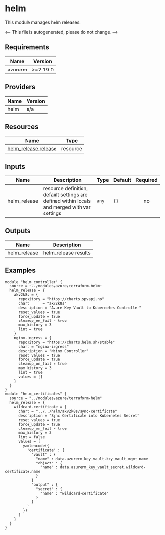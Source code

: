 <!-- BEGIN_TF_DOCS -->
# helm

This module manages helm releases.

<-- This file is autogenerated, please do not change. -->

## Requirements

| Name | Version |
|------|---------|
| azurerm | >=2.19.0 |

## Providers

| Name | Version |
|------|---------|
| helm | n/a |

## Resources

| Name | Type |
|------|------|
| [helm_release.release](https://registry.terraform.io/providers/hashicorp/helm/latest/docs/resources/release) | resource |

## Inputs

| Name | Description | Type | Default | Required |
|------|-------------|------|---------|:--------:|
| helm_release | resource definition, default settings are defined within locals and merged with var settings | `any` | `{}` | no |

## Outputs

| Name | Description |
|------|-------------|
| helm_release | helm_release results |

## Examples

```hcl
module "helm_controller" {
  source = "../modules/azure/terraform-helm"
  helm_release = {
    akv2k8s = {
      repository = "https://charts.spvapi.no"
      chart      = "akv2k8s"
      description = "Azure Key Vault to Kubernetes Controller"
      reset_values = true
      force_update = true
      cleanup_on_fail = true
      max_history = 3
      lint = true
    }
    nginx-ingress = {
      repository = "https://charts.helm.sh/stable"
      chart = "nginx-ingress"
      description = "Nginx Controller"
      reset_values = true
      force_update = true
      cleanup_on_fail = true
      max_history = 3
      lint = true
      values = []
    }
  }
}
module "helm_certificates" {
  source = "../modules/azure/terraform-helm"
  helm_release = {
    wildcard-certificate = {
      chart = "../../helm/akv2k8s/sync-certificate"
      description = "Sync Certificate into Kubernetes Secret"
      reset_values = true
      force_update = true
      cleanup_on_fail = true
      max_history = 3
      lint = false
      values = [
        yamlencode({
          "certificate" : {
            "vault" : {
              "name" : data.azurerm_key_vault.key_vault_mgmt.name
              "object" : {
                "name" : data.azurerm_key_vault_secret.wildcard-certificate.name
              }
            }
            "output" : {
              "secret" : {
                "name" : "wildcard-certificate"
              }
            }
          }
        })
      ]
    }
  }
}
```
<!-- END_TF_DOCS -->